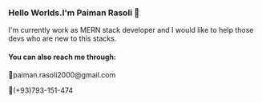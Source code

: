 ### Hello Worlds.I'm Paiman Rasoli 👋
I'm currently work as MERN stack developer and I would like to help those devs who are new to
this stacks.
#### You can also reach me through:
<p> 📧paiman.rasoli2000@gmail.com </p>
<p> 📱(+93)793-151-474 </p> 
